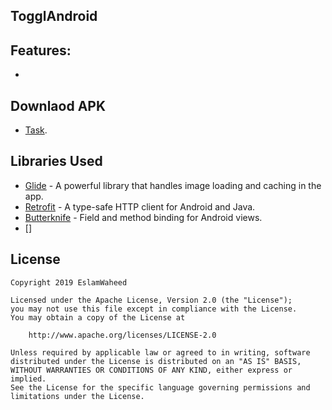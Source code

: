 ## TogglAndroid

## Features:
*
   
   
## Downlaod APK
* [Task](https://drive.google.com/file/d/1k-YGqQrEC_dJlrLnHbSSSmQlgWyV8ZBp/view?usp=sharing).

## Libraries Used

* [Glide](https://github.com/bumptech/glide) - A powerful library that handles image loading and caching in the app.
* [Retrofit](http://square.github.io/retrofit/) - A type-safe HTTP client for Android and Java.
* [Butterknife](http://jakewharton.github.io/butterknife/) - Field and method binding for Android views.
* []


## License
	
	Copyright 2019 EslamWaheed
	
	Licensed under the Apache License, Version 2.0 (the "License");
	you may not use this file except in compliance with the License.
	You may obtain a copy of the License at
	
		http://www.apache.org/licenses/LICENSE-2.0

	Unless required by applicable law or agreed to in writing, software
	distributed under the License is distributed on an "AS IS" BASIS,
	WITHOUT WARRANTIES OR CONDITIONS OF ANY KIND, either express or implied.
	See the License for the specific language governing permissions and
	limitations under the License.
